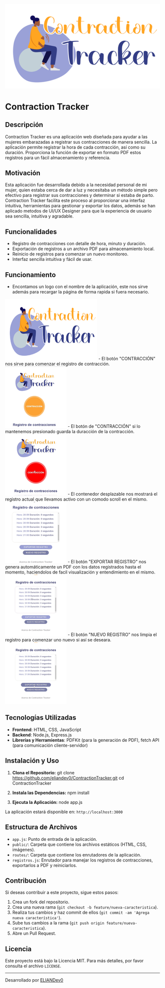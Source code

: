 ![Contraction Tracker Logo](https://raw.githubusercontent.com/eliandev0/contractionTracker/main/public/contractionTracker.png)

# Contraction Tracker

## Descripción

Contraction Tracker es una aplicación web diseñada para ayudar a las mujeres embarazadas a registrar sus contracciones de manera sencilla. La aplicación permite registrar la hora de cada contracción, así como su duración. Proporciona la función de exportar en formato PDF estos registros para un fácil almacenamiento y referencia.

## Motivación

Esta aplicación fue desarrollada debido a la necesidad personal de mi mujer, quien estaba cerca de dar a luz y necesitaba un método simple pero efectivo para registrar sus contracciones y determinar si estaba de parto. Contraction Tracker facilita este proceso al proporcionar una interfaz intuitiva, herramientas para gestionar y exportar los datos, además se han aplicado metodos de UI/UX Designer para que la experiencia de usuario sea sencilla, intuitiva y agradable.

## Funcionalidades

- Registro de contracciones con detalle de hora, minuto y duración.
- Exportación de registros a un archivo PDF para almacenamiento local.
- Reinicio de registros para comenzar un nuevo monitoreo.
- Interfaz sencilla intuitiva y fácil de usar.

## Funcionamiento

- Encontamos un logo con el nombre de la aplicación, este nos sirve además para recargar la página de forma rapida si fuera necesario.
<img src="https://raw.githubusercontent.com/eliandev0/contractionTracker/main/public/contractionTracker.png" alt="Contraction Tracker Logo" width="300" height="200">
- El botón "CONTRACCIÓN" nos sirve para comenzar el registro de contracción.
<img src="https://raw.githubusercontent.com/eliandev0/contractionTracker/main/resources/contraccion.gif" alt="Contraction Tracker Logo" width="200" height="200">
- El botón de "CONTRACCIÓN" si lo mantenemos presionado guarda la duracción de la contracción.
<img src="https://raw.githubusercontent.com/eliandev0/contractionTracker/main/resources/contraccion_extendida.gif" alt="Contraction Tracker Logo" width="200" height="200">
- El contenedor desplazable nos mostrará el registro actual que llevamos activo con un comodo scroll en el mismo.
<img src="https://raw.githubusercontent.com/eliandev0/contractionTracker/main/resources/registros.gif" alt="Contraction Tracker Logo" width="200" height="200">
- El botón "EXPORTAR REGISTRO" nos genera automáticamente un PDF con los datos registrados hasta el momento, haciendolos de facil visualización y entendimiento en el mismo.
<img src="https://raw.githubusercontent.com/eliandev0/contractionTracker/main/resources/exportar.gif" alt="Contraction Tracker Logo" width="200" height="200">
- El botón "NUEVO REGISTRO" nos limpia el registro para comenzar uno nuevo si así se deseara.
<img src="https://raw.githubusercontent.com/eliandev0/contractionTracker/main/resources/nuevo_registro.gif" alt="Contraction Tracker Logo" width="200" height="200">

## Tecnologías Utilizadas

- **Frontend**: HTML, CSS, JavaScript
- **Backend**: Node.js, Express.js
- **Librerías y Herramientas**: PDFKit (para la generación de PDF), fetch API (para comunicación cliente-servidor)

## Instalación y Uso

1. **Clona el Repositorio:**
git clone https://github.com/eliandev0/ContractionTracker.git
cd ContractionTracker


2. **Instala las Dependencias:**
npm install


3. **Ejecuta la Aplicación:**
node app.js

La aplicación estará disponible en: `http://localhost:3000`

## Estructura de Archivos

- `app.js`: Punto de entrada de la aplicación.
- `public/`: Carpeta que contiene los archivos estáticos (HTML, CSS, imágenes).
- `routes/`: Carpeta que contiene los enrutadores de la aplicación.
- `registros.js`: Enrutador para manejar los registros de contracciones, exportarlos a PDF y reiniciarlos.

## Contribución

Si deseas contribuir a este proyecto, sigue estos pasos:

1. Crea un fork del repositorio.
2. Crea una nueva rama (`git checkout -b feature/nueva-caracteristica`).
3. Realiza tus cambios y haz commit de ellos (`git commit -am 'Agrega nueva característica'`).
4. Sube tus cambios a la rama (`git push origin feature/nueva-caracteristica`).
5. Abre un Pull Request.

## Licencia

Este proyecto está bajo la Licencia MIT. Para más detalles, por favor consulta el archivo `LICENSE`.

---

Desarrollado por [ELIANDev0](https://github.com/eliandev0)

